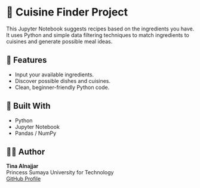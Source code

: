 # 🍴 Cuisine Finder Project

This Jupyter Notebook suggests recipes based on the ingredients you have.  
It uses Python and simple data filtering techniques to match ingredients to cuisines and generate possible meal ideas.

## 📂 Features
- Input your available ingredients.
- Discover possible dishes and cuisines.
- Clean, beginner-friendly Python code.

## 🧠 Built With
- Python
- Jupyter Notebook
- Pandas / NumPy 

## 👩‍💻 Author
**Tina Alnajjar**  
Princess Sumaya University for Technology  
[GitHub Profile](https://github.com/tinanajjar)

